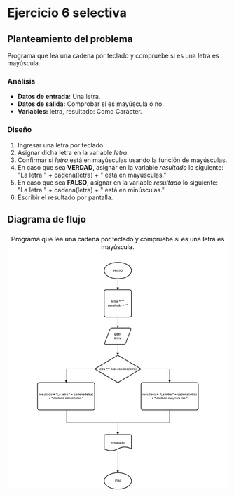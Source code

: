# Ejercicio 6 selectiva

## Planteamiento del problema

Programa que lea una cadena por teclado y compruebe si es una letra es mayúscula.

### Análisis

- **Datos de entrada:** Una letra.
- **Datos de salida:** Comprobar si es mayúscula o no.
- **Variables:** letra, resultado: Como Carácter.

### Diseño

1. Ingresar una letra por teclado.
2. Asignar dicha letra en la variable *letra*.
3. Confirmar si *letra* está en mayúsculas usando la función de mayúsculas.
4. En caso que sea **VERDAD**, asignar en la variable *resultado* lo siguiente: "La letra " + cadena(letra) + " está en mayúsculas."
5. En caso que sea **FALSO**, asignar en la variable *resultado* lo siguiente: "La letra " + cadena(letra) + " está en minúsculas."
6. Escribir el resultado por pantalla.

## Diagrama de flujo

![DFD del ejercicio 6 selectiva](./Ejercicio6DFD.png)
